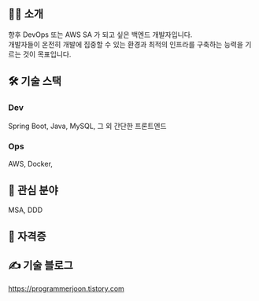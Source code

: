 ## 💁‍♂️ 소개
향후 DevOps 또는 AWS SA 가 되고 싶은 백엔드 개발자입니다.<br>
개발자들이 온전히 개발에 집중할 수 있는 환경과 최적의 인프라를 구축하는 능력을 기르는 것이 목표입니다.
## 🛠️ 기술 스택
### Dev
Spring Boot, Java, MySQL, 그 외 간단한 프론트엔드
### Ops
AWS, Docker,
## 👀 관심 분야
MSA, DDD
## 📖 자격증

## ✍️ 기술 블로그
https://programmerjoon.tistory.com
